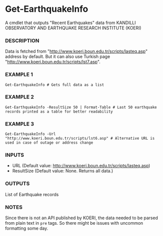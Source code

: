 # Get-EarthquakeInfo
A cmdlet that outputs "Recent Earthquakes" data from KANDILLI OBSERVATORY AND EARTHQUAKE RESEARCH INSTITUTE (KOERI)

### DESCRIPTION
   Data is fetched from "http://www.koeri.boun.edu.tr/scripts/lasteq.asp" address by default. But it can also use Turkish page "http://www.koeri.boun.edu.tr/scripts/lst7.asp".
### EXAMPLE 1
   `Get-EarthquakeInfo # Gets full data as a list`
### EXAMPLE 2
   `Get-EarthquakeInfo -ResultSize 50 | Format-Table # Last 50 earthquake records printed as a table for better readability`
### EXAMPLE 3
   `Get-EarthquakeInfo -Url "http://www.koeri.boun.edu.tr/scripts/lst6.asp" # Alternative URL is used in case of outage or address change`
### INPUTS
   - URL (Default value: http://www.koeri.boun.edu.tr/scripts/lasteq.asp)
   - ResultSize (Default value: None. Returns all data.)
### OUTPUTS
   List of Earthquake records
### NOTES
   Since there is not an API published by KOERI, the data needed to be parsed from plain text in `pre` tags. So there might be issues with uncommon formatting some day.
